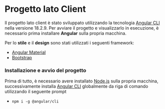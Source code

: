 # Progetto lato Client

Il progetto lato client è stato sviluppato utilizzando la tecnologia [Angular CLI](https://github.com/angular/angular-cli) nella versione 18.2.9. Per avviare il progetto e visualizzarlo in esecuzione, è necessario prima installare **Angular** sulla propria macchina.

Per lo **stile** e il **design** sono stati utilizzati i seguenti framework:
- [Angular Material](https://material.angular.io/) 
- [Bootstrap](https://getbootstrap.com/) 

### Installazione e avvio del progetto
Prima di tutto, è necessario avere installato [Node.js](https://nodejs.org/en/download) sulla propria macchina, successivamente installa [Angular CLI](https://github.com/angular/angular-cli) globalmente da riga di comando utilizzando il seguente prompt
- `npm i -g @angular/cli`
